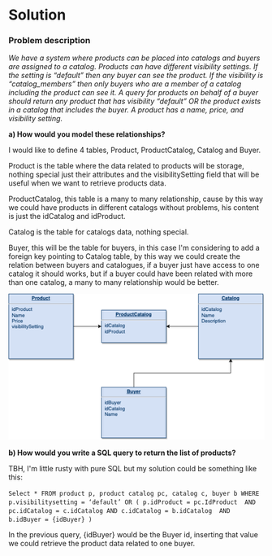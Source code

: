 # Solution

### Problem description

_We have a system where products can be placed into catalogs and buyers are assigned to a
catalog. Products can have different visibility settings. If the setting is “default” then any buyer
can see the product. If the visibility is “catalog_members” then only buyers who are a member of
a catalog including the product can see it. A query for products on behalf of a buyer should
return any product that has visibility “default” OR the product exists in a catalog that includes
the buyer. A product has a name, price, and visibility setting._


**a) How would you model these relationships?**

I would like to define 4 tables, Product, ProductCatalog, Catalog and Buyer. 

Product is the table where the data related to products will be storage, nothing special just their attributes and the 
visibilitySetting field that will be useful when we want to retrieve products data.

ProductCatalog, this table is a many to many relationship, cause by this way we could have products in different catalogs 
without problems, his content is just the idCatalog and idProduct. 

Catalog is the table for catalogs data, nothing special.

Buyer, this will be the table for buyers, in this case I'm considering to add a foreign key pointing to Catalog table, by this 
way we could create the relation between buyers and catalogues, if a buyer just have access to one catalog it should 
works, but if a buyer could have been related with more than one catalog, a many to many relationship would be better.  

![DataBase Model](pnw.png)

**b) How would you write a SQL query to return the list of products?**

TBH, I'm little rusty with pure SQL but my solution could be something like this:

`Select *
FROM product p, product catalog pc, catalog c, buyer b
WHERE 
p.visibilitysetting = ‘default’
OR (
p.idProduct = pc.IdProduct 
AND pc.idCatalog = c.idCatalog
AND c.idCatalog = b.idCatalog 
AND b.idBuyer = {idBuyer}
)`

In the previous query, {idBuyer} would be the Buyer id, inserting that value we could retrieve the product data 
related to one buyer.

